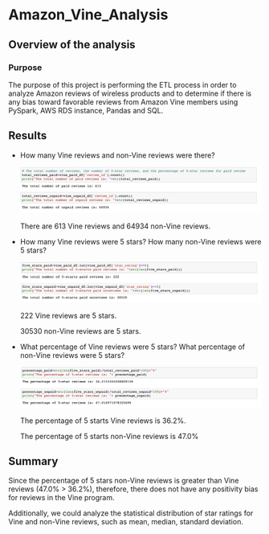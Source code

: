 # Amazon_Vine_Analysis

## Overview of the analysis

### Purpose

The purpose of this project is performing the ETL process in order to analyze Amazon reviews of wireless products and to determine if there is any bias toward favorable reviews from Amazon Vine members using PySpark, AWS RDS instance, Pandas and SQL.

## Results

- How many Vine reviews and non-Vine reviews were there?
  
  ![](Resources/total.png)
  
  There are 613 Vine reviews and 64934 non-Vine reviews.

- How many Vine reviews were 5 stars? How many non-Vine reviews were 5 stars?
  
  ![](Resources/5star.png)
  
  222 Vine reviews are 5 stars.
  
  30530 non-Vine reviews are 5 stars.

- What percentage of Vine reviews were 5 stars? What percentage of non-Vine reviews were 5 stars?

  ![](Resources/precent.png)
  
  The percentage of 5 starts Vine reviews is 36.2%.
  
  The percentage of 5 starts non-Vine reviews is 47.0%

## Summary

Since the percentage of 5 stars non-Vine reviews is greater than Vine reviews (47.0% > 36.2%), therefore, there does not have any positivity bias for reviews in the Vine program.

Additionally, we could analyze the statistical distribution of star ratings for Vine and non-Vine reviews, such as mean, median, standard deviation.
